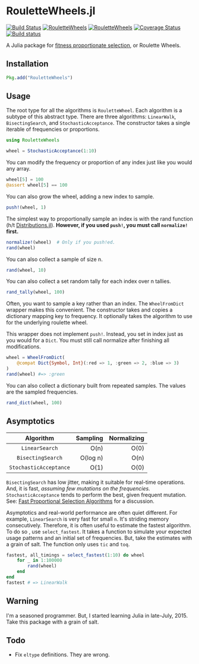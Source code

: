 RouletteWheels.jl
===

[![Build Status](https://travis-ci.org/jbn/RouletteWheels.jl.svg?branch=master)](https://travis-ci.org/jbn/RouletteWheels.jl)
[![RouletteWheels](http://pkg.julialang.org/badges/RouletteWheels_0.3.svg)](http://pkg.julialang.org/?pkg=RouletteWheels&ver=release)
[![RouletteWheels](http://pkg.julialang.org/badges/RouletteWheels_0.4.svg)](http://pkg.julialang.org/?pkg=RouletteWheels&ver=nightly)
[![Coverage Status](https://coveralls.io/repos/jbn/RouletteWheels.jl/badge.svg?branch=master&service=github)](https://coveralls.io/github/jbn/RouletteWheels.jl?branch=master)
[![Build status](https://ci.appveyor.com/api/projects/status/097d6yxplrk8etp7?svg=true)](https://ci.appveyor.com/project/jbn/roulettewheels-jl)

A Julia package for [fitness proportionate selection](https://en.wikipedia.org/wiki/Fitness_proportionate_selection), or Roulette Wheels. 

Installation
---

```julia
Pkg.add("RouletteWheels")
```

Usage
---

The root type for all the algorithms is `RouletteWheel`. Each algorithm is a 
subtype of this abstract type. There are three algorithms: `LinearWalk`, 
`BisectingSearch`, and `StochasticAcceptance`. The constructor takes a single 
iterable of frequencies or proportions. 

```julia
using RouletteWheels

wheel = StochasticAcceptance(1:10)
```

You can modify the frequency or proportion of any index just like you would any 
array.

```julia
wheel[5] = 100
@assert wheel[5] == 100
```

You can also grow the wheel, adding a new index to sample.

```julia
push!(wheel, 1)
```

The simplest way to proportionally sample an index is with the rand function 
(h/t [Distributions.jl](https://github.com/JuliaStats/Distributions.jl)). 
**However, if you used `push!`, you must call `normalize!` first.**

```julia
normalize!(wheel)  # Only if you push!ed.
rand(wheel)
```

You can also collect a sample of size n.

```julia
rand(wheel, 10)
```

You can also collect a set random tally for each index over n tallies.

```julia
rand_tally(wheel, 100) 
```

Often, you want to sample a key rather than an index. The `WheelFromDict` 
wrapper makes this convenient. The constructor takes and copies a dictionary 
mapping key to frequency. It optionally takes the algorithm to use for the 
underlying roulette wheel. 

This wrapper does not implement `push!`. Instead, you set in index just as you 
would for a `Dict`. You must still call normalize after finishing all 
modifications. 

```julia
wheel = WheelFromDict(
    @compat Dict{Symbol, Int}(:red => 1, :green => 2, :blue => 3)
)
rand(wheel) #=> :green
```

You can also collect a dictionary built from repeated samples. The values are the sampled frequencies.

```julia
rand_dict(wheel, 100)
``` 

Asymptotics
---
| Algorithm | Sampling | Normalizing |
| :---: | ---: | ---: |
| `LinearSearch`         |  O(n)   | O(0)    |
| `BisectingSearch`      |  O(log n)   | O(n)    |
| `StochasticAcceptance` |  O(1)   | O(0)    |

`BisectingSearch` has low jitter, making it suitable for real-time operations. 
And, it is fast, *assuming few mutations on the frequencies.* 
`StochasticAcceptance` tends to perform the best, given frequent mutation. 
See: [Fast Proportional Selection Algorithms](http://jbn.github.io/fast_proportional_selection/) for a discussion. 

Asymptotics and real-world performance are often quiet different. For example, 
`LinearSearch` is very fast for small `n`. It's striding memory consecutively. 
Therefore, it is often useful to estimate the fastest algorithm. To do so , 
use `select_fastest`. It takes a function to simulate your expected usage 
patterns and an initial set of frequencies. But, take the estimates with a 
grain of salt. The function only uses `tic` and `toq`.

```julia
fastest, all_timings = select_fastest(1:10) do wheel
    for _ in 1:100000
        rand(wheel)
    end
end
fastest # => LinearWalk 
```

## Warning

I'm a seasoned programmer. But, I started learning Julia in late-July, 2015. 
Take this package with a grain of salt. 

## Todo

- Fix `eltype` definitions. They are wrong.
